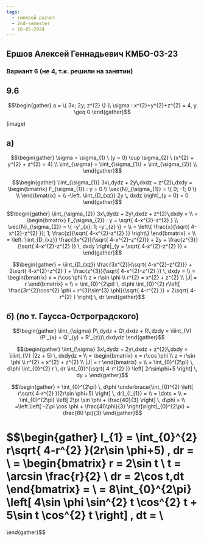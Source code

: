 ```yaml
---
tags:
  - типовой-расчет
  - 2nd-semester
  - 16-05-2024
---
```


## Ершов Алексей Геннадьевич КМБО-03-23

### Вариант 6 (не 4, т.к. решили на занятии)

## 9.6

$$\begin{gather}
a = \{ 3x; 2y; z^{2} \} \\
\sigma : x^{2}+y^{2}+z^{2} = 4, y \geq 0
\end{gather}$$

(image)

## а)

$$\begin{gather}
\sigma = \sigma_{1} \ (y = 0) \cup \sigma_{2} \ (x^{2} + y^{2} + z^{2} = 4) \\
\iint_{\sigma} = \iint_{\sigma_{1}} + \iint_{\sigma_{2}} \\
\end{gather}$$

$$\begin{gather}
\iint_{\sigma_{1}} 3x\,dydz + 2y\,dxdz + z^{2}\,dxdy =  \begin{bmatrix}
F_{\sigma_{1}} : y = 0 \\
\vec{N}_{\sigma_{1}} = \{ 0; -1; 0 \} \\
\end{bmatrix} = \\
-\left. \iint_{D_{xz}} 2y \, dxdz \right|_{y = 0} = 0
\end{gather}$$

$$\begin{gather}
\iint_{\sigma_{2}} 3x\,dydz + 2y\,dxdz + z^{2}\,dxdy = \\
= \begin{bmatrix}
F_{\sigma_{2}} : y = \sqrt{ 4-x^{2}-z^{2} } \\
\vec{N}_{\sigma_{2}} = \{ -y'_{x}; 1; -y'_{z} \} = \\
= \left\{  \frac{x}{\sqrt{ 4-x^{2}-z^{2} }}; 1; \frac{z}{\sqrt{ 4-x^{2}-z^{2} }} \right\}
\end{bmatrix} = \\
= \left. \iint_{D_{xz}} \frac{3x^{2}}{\sqrt{ 4-x^{2}-z^{2}}} + 2y + \frac{z^{3}}{\sqrt{ 4-x^{2}-z^{2} }} \, dxdy \right|_{y = \sqrt{ 4-x^{2}-z^{2} }} =
\end{gather}$$

$$\begin{gather}
= \iint_{D_{xz}} \frac{3x^{2}}{\sqrt{ 4-x^{2}-z^{2}}} + 2\sqrt{ 4-x^{2}-z^{2} } + \frac{z^{3}}{\sqrt{ 4-x^{2}-z^{2} }} \, dxdy = \\
= \begin{bmatrix}
x = r\cos \phi \\
z = r\sin \phi \\
r^{2} = x^{2} + z^{2} \\
|J| = r
\end{bmatrix} = \\
= \int_{0}^{2\pi} \, d\phi \int_{0}^{2} r\left[ \frac{3r^{2}\cos^{2} \phi + r^{3}\sin^{3} \phi}{\sqrt{ 4-r^{2} }} + 2\sqrt{ 4-r^{2} } \right]  \, dr 
\end{gather}$$

## б) (по т. Гаусса-Остроградского)

$$\begin{gather}
\iint_{\sigma} P\,dydz + Q\,dxdz + R\,dzdy = \iiint_{V} (P'_{x} + Q'_{y} + R'_{z})\,dxdydz
\end{gather}$$

$$\begin{gather}
\iint_{\sigma} 3x\,dydz + 2y\,dxdz + z^{2}\,dxdy = \iiint_{V} (2z + 5) \, dxdydz = \\
= \begin{bmatrix}
x = r\cos \phi \\
z = r\sin \phi \\
r^{2} = x^{2} + z^{2} \\
|J| = r
\end{bmatrix} = \\
= \int_{0}^{2\pi}  \, d\phi \int_{0}^{2} r \, dr \int_{0}^{\sqrt{ 4-r^{2} }} \left[ 2r\sin\phi+5 \right] \, dy =
\end{gather}$$

$$\begin{gather}
= \int_{0}^{2\pi}  \, d\phi \underbrace{\int_{0}^{2} \left[ r\sqrt{ 4-r^{2} }(2r\sin \phi+5) \right] \, dr}_{I_{1}} = \\
= \dots = \\
= \int_{0}^{2\pi} \left[ 2\pi \sin \phi + \frac{40}{3} \right]  \, d\phi = \\
=\left.\left[ -2\pi \cos \phi + \frac{40\phi}{3} \right]\right|_{0}^{2\pi} = \frac{80 \pi}{3}
\end{gather}$$

$$\begin{gather}
I_{1} = \int_{0}^{2} r\sqrt{ 4-r^{2} }(2r\sin \phi+5) \, dr = \\
= \begin{bmatrix}
r = 2\sin t \\
t = \arcsin \frac{r}{2} \\
dr = 2\cos t\,dt
\end{bmatrix} = \\
= 8\int_{0}^{2\pi} \left[ 4\sin \phi \sin^{2} t \cos^{2} t + 5\sin t \cos^{2} t \right]  \, dt = \\
= 
\end{gather}$$

